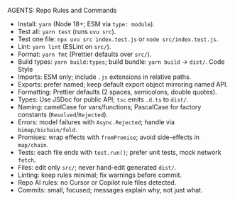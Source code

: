 AGENTS: Repo Rules and Commands

- Install: `yarn` (Node 18+; ESM via `type: module`).
- Test all: `yarn test` (runs `uvu src`).
- Test one file: `npx uvu src index.test.js` or `node src/index.test.js`.
- Lint: `yarn lint` (ESLint on `src/`).
- Format: `yarn fmt` (Prettier defaults over `src/`).
- Build types: `yarn build:types`; build bundle: `yarn build` → `dist/`.
  Code Style
- Imports: ESM only; include `.js` extensions in relative paths.
- Exports: prefer named; keep default export object mirroring named API.
- Formatting: Prettier defaults (2 spaces, semicolons, double quotes).
- Types: Use JSDoc for public API; `tsc` emits `.d.ts` to `dist/`.
- Naming: camelCase for vars/functions; PascalCase for factory constants (`Resolved`/`Rejected`).
- Errors: model failures with `Async.Rejected`; handle via `bimap/bichain/fold`.
- Promises: wrap effects with `fromPromise`; avoid side-effects in `map/chain`.
- Tests: each file ends with `test.run()`; prefer unit tests, mock network `fetch`.
- Files: edit only `src/`; never hand-edit generated `dist/`.
- Linting: keep rules minimal; fix warnings before commit.
- Repo AI rules: no Cursor or Copilot rule files detected.
- Commits: small, focused; messages explain why, not just what.
